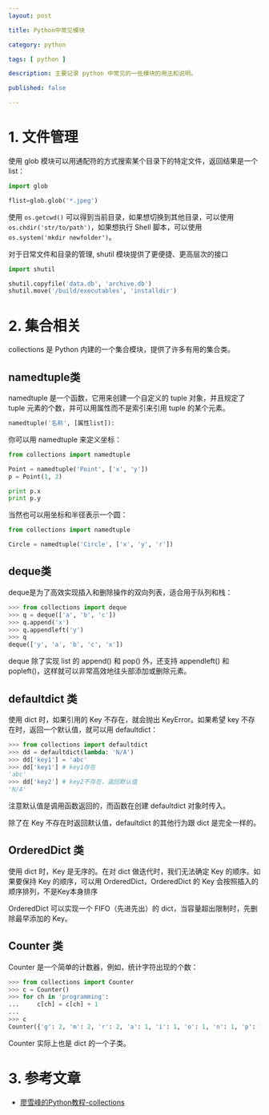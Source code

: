 ```yaml
---
layout: post

title: Python中常见模块

category: python

tags: [ python ]

description: 主要记录 python 中常见的一些模块的用法和说明。

published: false

---
```


# 1. 文件管理

使用 glob 模块可以用通配符的方式搜索某个目录下的特定文件，返回结果是一个 list：

~~~python
import glob

flist=glob.glob('*.jpeg')
~~~

使用 `os.getcwd()` 可以得到当前目录，如果想切换到其他目录，可以使用 `os.chdir('str/to/path')`，如果想执行 Shell 脚本，可以使用 `os.system('mkdir newfolder')`。

对于日常文件和目录的管理, shutil 模块提供了更便捷、更高层次的接口

~~~python
import shutil

shutil.copyfile('data.db', 'archive.db')
shutil.move('/build/executables', 'installdir')
~~~

# 2. 集合相关

collections 是 Python 内建的一个集合模块，提供了许多有用的集合类。


## namedtuple类

namedtuple 是一个函数，它用来创建一个自定义的 tuple 对象，并且规定了 tuple 元素的个数，并可以用属性而不是索引来引用 tuple 的某个元素。

~~~python
namedtuple('名称', [属性list]):
~~~

你可以用 namedtuple 来定义坐标：

~~~python
from collections import namedtuple

Point = namedtuple('Point', ['x', 'y'])
p = Point(1, 2)

print p.x
print p.y
~~~

当然也可以用坐标和半径表示一个圆：

~~~python
from collections import namedtuple

Circle = namedtuple('Circle', ['x', 'y', 'r'])
~~~

## deque类

deque是为了高效实现插入和删除操作的双向列表，适合用于队列和栈：

~~~python
>>> from collections import deque
>>> q = deque(['a', 'b', 'c'])
>>> q.append('x')
>>> q.appendleft('y')
>>> q
deque(['y', 'a', 'b', 'c', 'x'])
~~~

deque 除了实现 list 的 append() 和 pop() 外，还支持 appendleft() 和 popleft()，这样就可以非常高效地往头部添加或删除元素。

## defaultdict 类

使用 dict 时，如果引用的 Key 不存在，就会抛出 KeyError。如果希望 key 不存在时，返回一个默认值，就可以用 defaultdict：

~~~python
>>> from collections import defaultdict
>>> dd = defaultdict(lambda: 'N/A')
>>> dd['key1'] = 'abc'
>>> dd['key1'] # key1存在
'abc'
>>> dd['key2'] # key2不存在，返回默认值
'N/A'
~~~

注意默认值是调用函数返回的，而函数在创建 defaultdict 对象时传入。

除了在 Key 不存在时返回默认值，defaultdict 的其他行为跟 dict 是完全一样的。


## OrderedDict 类

使用 dict 时，Key 是无序的。在对 dict 做迭代时，我们无法确定 Key 的顺序。如果要保持 Key 的顺序，可以用 OrderedDict，OrderedDict 的 Key 会按照插入的顺序排列，不是Key本身排序

OrderedDict 可以实现一个 FIFO（先进先出）的 dict，当容量超出限制时，先删除最早添加的 Key。

## Counter 类

Counter 是一个简单的计数器，例如，统计字符出现的个数：

~~~python
>>> from collections import Counter
>>> c = Counter()
>>> for ch in 'programming':
...     c[ch] = c[ch] + 1
...
>>> c
Counter({'g': 2, 'm': 2, 'r': 2, 'a': 1, 'i': 1, 'o': 1, 'n': 1, 'p': 1})
~~~

Counter 实际上也是 dict 的一个子类。


# 3. 参考文章

- [廖雪峰的Python教程-collections](http://www.liaoxuefeng.com/wiki/001374738125095c955c1e6d8bb493182103fac9270762a000/001411031239400f7181f65f33a4623bc42276a605debf6000)
